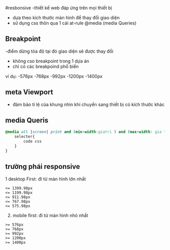 #resbonsive
-thiết kế web đáp ứng trên mọi thiết bị 
- dựa theo kích thước màn hình để thay đổi giao diện 
- sử dụng css thôn qua 1 cái at-rule @media (media Queries)

## Breakpoint 
-điểm dừng tỏa độ tại đó giao diện sẽ được thay đổi
- không cso breakpoint trong 1 dựa án
- chỉ có các breakpoind phổ biến

ví dụ:
-576px 
-768px 
-992px
-1200px
-1400px

## meta Viewport
- đảm bảo tỉ lệ của khung nhìn khi chuyển sang thiết bị có kích thước khác
## media Queris
```css 
@media all |screen| print and (min-width:giatri ) and (max-width: gia tri){
    selecter{
        code css
    }
} 
```

## trường phái responsive
1 desktop First: đi từ màn hình lớn nhất

```
<= 1399.98px
<= 1199.98px
<= 911.98px
<= 767.98px
<= 575.98px
```


2. mobile first: đi từ màn hình nhỏ nhất
```
>= 576px
>= 768px
>= 992px
>= 1200px
>= 1400px
```